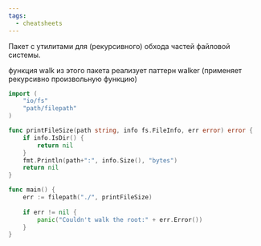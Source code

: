 ```yaml
---
tags:
  - cheatsheets
---
```

Пакет с утилитами для (рекурсивного) обхода частей файловой системы.

функция walk из этого пакета реализует паттерн walker (применяет рекурсивно произвольную функцию)

```Go
import (
	"io/fs"
	"path/filepath"
)

func printFileSize(path string, info fs.FileInfo, err error) error {
	if info.IsDir() {
		return nil
	}
	fmt.Println(path+":", info.Size(), "bytes")
	return nil
}

func main() {
	err := filepath("./", printFileSize)
	
	if err != nil {
		panic("Couldn't walk the root:" + err.Error())
	}
}
```